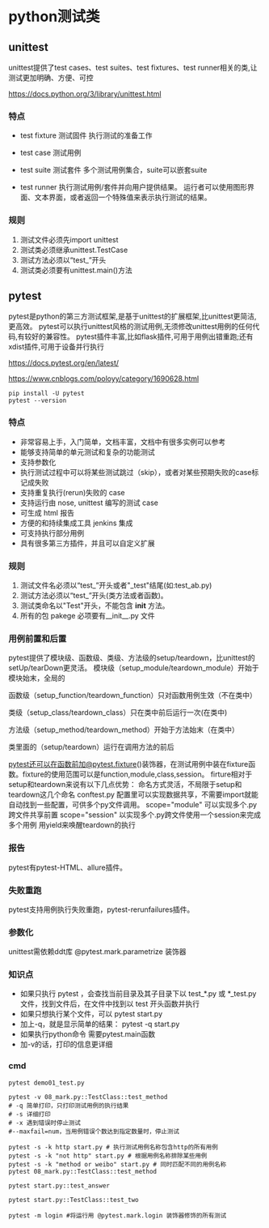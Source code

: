 # python测试类

## unittest
unittest提供了test cases、test suites、test fixtures、test runner相关的类,让测试更加明确、方便、可控

https://docs.python.org/3/library/unittest.html
### 特点
- test fixture 测试固件
执行测试的准备工作
- test case 测试用例

- test suite 测试套件
多个测试用例集合，suite可以嵌套suite
- test runner
执行测试用例/套件并向用户提供结果。 运行者可以使用图形界面、文本界面，或者返回一个特殊值来表示执行测试的结果。

### 规则
1. 测试文件必须先import unittest
2. 测试类必须继承unittest.TestCase
3. 测试方法必须以“test_”开头
4. 测试类必须要有unittest.main()方法

## pytest
pytest是python的第三方测试框架,是基于unittest的扩展框架,比unittest更简洁,更高效。
pytest可以执行unittest风格的测试用例,无须修改unittest用例的任何代码,有较好的兼容性。 pytest插件丰富,比如flask插件,可用于用例出错重跑;还有xdist插件,可用于设备并行执行

https://docs.pytest.org/en/latest/

https://www.cnblogs.com/poloyy/category/1690628.html
```
pip install -U pytest
pytest --version
```
### 特点
- 非常容易上手，入门简单，文档丰富，文档中有很多实例可以参考
- 能够支持简单的单元测试和复杂的功能测试
- 支持参数化
- 执行测试过程中可以将某些测试跳过（skip），或者对某些预期失败的case标记成失败
- 支持重复执行(rerun)失败的 case
- 支持运行由 nose, unittest 编写的测试 case
- 可生成 html 报告
- 方便的和持续集成工具 jenkins 集成
- 可支持执行部分用例
- 具有很多第三方插件，并且可以自定义扩展

### 规则
1. 测试文件名必须以“test_”开头或者"_test"结尾(如:test_ab.py)
2. 测试方法必须以“test_”开头(类方法或者函数)。
3. 测试类命名以"Test"开头，不能包含 __init__ 方法。
4. 所有的包 pakege 必项要有__init__.py 文件

### 用例前置和后置
pytest提供了模块级、函数级、类级、方法级的setup/teardown，比unittest的setUp/tearDown更灵活。
模块级（setup_module/teardown_module）开始于模块始末，全局的

函数级（setup_function/teardown_function）只对函数用例生效（不在类中）

类级（setup_class/teardown_class）只在类中前后运行一次(在类中)

方法级（setup_method/teardown_method）开始于方法始末（在类中）

类里面的（setup/teardown）运行在调用方法的前后

 pytest还可以在函数前加@pytest.fixture()装饰器，在测试用例中装在fixture函数。fixture的使用范围可以是function,module,class,session。
 firture相对于setup和teardown来说有以下几点优势：
命名方式灵活，不局限于setup和teardown这几个命名
conftest.py 配置里可以实现数据共享，不需要import就能自动找到一些配置，可供多个py文件调用。
scope="module" 可以实现多个.py跨文件共享前置
scope="session" 以实现多个.py跨文件使用一个session来完成多个用例
用yield来唤醒teardown的执行

### 报告
pytest有pytest-HTML、allure插件。

### 失败重跑
pytest支持用例执行失败重跑，pytest-rerunfailures插件。

### 参数化
unittest需依赖ddt库
@pytest.mark.parametrize 装饰器

### 知识点
- 如果只执行 pytest ，会查找当前目录及其子目录下以  test_*.py  或 *_test.py 文件，找到文件后，在文件中找到以  test 开头函数并执行
- 如果只想执行某个文件，可以 pytest start.py
- 加上-q，就是显示简单的结果： pytest -q start.py
- 如果执行python命令 需要pytest.main函数
- 加-v的话，打印的信息更详细

### cmd
```
pytest demo01_test.py

pytest -v 08_mark.py::TestClass::test_method
# -q 简单打印，只打印测试用例的执行结果
# -s 详细打印
# -x 遇到错误时停止测试 
#--maxfail=num，当用例错误个数达到指定数量时，停止测试

pytest -s -k http start.py # 执行测试用例名称包含http的所有用例
pytest -s -k "not http" start.py # 根据用例名称排除某些用例
pytest -s -k "method or weibo" start.py # 同时匹配不同的用例名称
pytest 08_mark.py::TestClass::test_method

pytest start.py::test_answer

pytest start.py::TestClass::test_two

pytest -m login #将运行用 @pytest.mark.login 装饰器修饰的所有测试
```